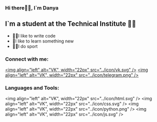 ### Hi there👋🏻, I`m Danya

## I`m a student at the Technical Institute 👨‍🎓

- 👨‍💻I like to write code
- 🧠I like to learn something new
- 💪🏻I do sport

### Connect with me:

[<img align="left" alt="VK", width="22px" src="../icon/vk.svg" />][vk]
[<img align="left" alt="VK", width="22px" src="../icon/telegram.png" />][tg]

### Languages and Tools:

<img align="left" alt="VK", width="22px" src="../icon/html.svg" />
<img align="left" alt="VK", width="22px" src="../icon/css.svg" />
<img align="left" alt="VK", width="22px" src="../icon/python.png" />
<img align="left" alt="VK", width="22px" src="../icon/js.svg" />

<br />
<br />

[vk]: https://vk.com/egorkin_dan1l
[tg]: https://t.me/degorkin

